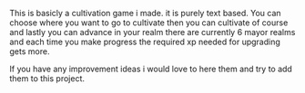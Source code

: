 This is basicly a cultivation game i made. it is purely text based. You can choose where you want to go to cultivate then you can cultivate of course and lastly you can advance in your realm there are currently 6 mayor realms and each time you make progress the required xp needed for upgrading gets more.

If you have any improvement ideas i would love to here them and try to add them to this project.
